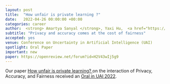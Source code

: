 ```yaml
---
layout: post
title:  "How unfair is private learning ?"
date:   2022-04-26 00:00:00 +00:00
categories: career
author:  <strong> Amartya Sanyal </strong>, Yaxi Hu,  <a href="https://sml.inf.ethz.ch/group/fannyy/"> Fanny Yang</a>
subtitle: "Privacy and accuracy comes at the cost of fairness"
accepted: yes
venue: Conference on Uncertainty in Artificial Intelligence (UAI) 
spotlight: Oral Paper
important: new
paper: https://openreview.net/forum?id=H2V43wIj5g9
---
```

Our paper <a href="https://openreview.net/forum?id=H2V43wIj5g9">
How unfair is private learning? </a> on the interaction of Privacy,
Accuracy, and Fairness received an <a
href="https://www.auai.org/uai2022/"> Oral in UAI 2022</a>.
